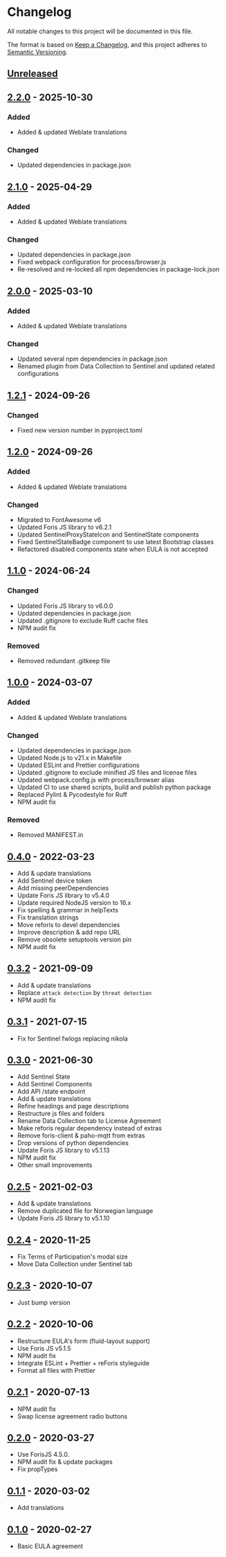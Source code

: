 # Changelog

All notable changes to this project will be documented in this file.

The format is based on [Keep a Changelog](https://keepachangelog.com/en/1.0.0/),
and this project adheres to
[Semantic Versioning](https://semver.org/spec/v2.0.0.html).

## [Unreleased]

## [2.2.0] - 2025-10-30

### Added

- Added & updated Weblate translations

### Changed

- Updated dependencies in package.json

## [2.1.0] - 2025-04-29

### Added

- Added & updated Weblate translations

### Changed

- Updated dependencies in package.json
- Fixed webpack configuration for process/browser.js
- Re-resolved and re-locked all npm dependencies in package-lock.json

## [2.0.0] - 2025-03-10

### Added

- Added & updated Weblate translations

### Changed

- Updated several npm dependencies in package.json
- Renamed plugin from Data Collection to Sentinel and updated related configurations

## [1.2.1] - 2024-09-26

### Changed

- Fixed new version number in pyproject.toml

## [1.2.0] - 2024-09-26

### Added

- Added & updated Weblate translations

### Changed

- Migrated to FontAwesome v6
- Updated Foris JS library to v6.2.1
- Updated SentinelProxyStateIcon and SentinelState components
- Fixed SentinelStateBadge component to use latest Bootstrap classes
- Refactored disabled components state when EULA is not accepted

## [1.1.0] - 2024-06-24

### Changed

- Updated Foris JS library to v6.0.0
- Updated dependencies in package.json
- Updated .gitignore to exclude Ruff cache files
- NPM audit fix

### Removed

- Removed redundant .gitkeep file

## [1.0.0] - 2024-03-07

### Added

- Added & updated Weblate translations

### Changed

- Updated dependencies in package.json
- Updated Node.js to v21.x in Makefile
- Updated ESLint and Prettier configurations
- Updated .gitignore to exclude minified JS files and license files
- Updated webpack.config.js with process/browser alias
- Updated CI to use shared scripts, build and publish python package
- Replaced Pylint & Pycodestyle for Ruff
- NPM audit fix

### Removed

- Removed MANIFEST.in

## [0.4.0] - 2022-03-23

- Add & update translations
- Add Sentinel device token
- Add missing peerDependencies
- Update Foris JS library to v5.4.0
- Update required NodeJS version to 16.x
- Fix spelling & grammar in helpTexts
- Fix translation strings
- Move reforis to devel dependencies
- Improve description & add repo URL
- Remove obsolete setuptools version pin
- NPM audit fix

## [0.3.2] - 2021-09-09

- Add & update translations
- Replace `attack detection` by `threat detection`
- NPM audit fix

## [0.3.1] - 2021-07-15

- Fix for Sentinel fwlogs replacing nikola

## [0.3.0] - 2021-06-30

- Add Sentinel State
- Add Sentinel Components
- Add API /state endpoint
- Add & update translations
- Refine headings and page descriptions
- Restructure js files and folders
- Rename Data Collection tab to License Agreement
- Make reforis regular dependency instead of extras
- Remove foris-client & paho-mqtt from extras
- Drop versions of python dependencies
- Update Foris JS library to v5.1.13
- NPM audit fix
- Other small improvements

## [0.2.5] - 2021-02-03

- Add & update translations
- Remove duplicated file for Norwegian language
- Update Foris JS library to v5.1.10

## [0.2.4] - 2020-11-25

- Fix Terms of Participation's modal size
- Move Data Collection under Sentinel tab

## [0.2.3] - 2020-10-07

- Just bump version

## [0.2.2] - 2020-10-06

- Restructure EULA's form (fluid-layout support)
- Use Foris JS v5.1.5
- NPM audit fix
- Integrate ESLint + Prettier + reForis styleguide
- Format all files with Prettier

## [0.2.1] - 2020-07-13

- NPM audit fix
- Swap license agreement radio buttons

## [0.2.0] - 2020-03-27

- Use ForisJS 4.5.0.
- NPM audit fix & update packages
- Fix propTypes

## [0.1.1] - 2020-03-02

- Add translations

## [0.1.0] - 2020-02-27

- Basic EULA agreement

[unreleased]: https://gitlab.nic.cz/turris/reforis/reforis-sentinel/-/compare/v2.2.0...master
[2.2.0]: https://gitlab.nic.cz/turris/reforis/reforis-sentinel/-/compare/v2.1.0...v2.2.0
[2.1.0]: https://gitlab.nic.cz/turris/reforis/reforis-sentinel/-/compare/v2.0.0...v2.1.0
[2.0.0]: https://gitlab.nic.cz/turris/reforis/reforis-sentinel/-/compare/v1.2.1...v2.0.0
[1.2.1]: https://gitlab.nic.cz/turris/reforis/reforis-sentinel/-/compare/v1.2.0...v1.2.1
[1.2.0]: https://gitlab.nic.cz/turris/reforis/reforis-sentinel/-/compare/v1.1.0...v1.2.0
[1.1.0]: https://gitlab.nic.cz/turris/reforis/reforis-sentinel/-/compare/v1.0.0...v1.1.0
[1.0.0]: https://gitlab.nic.cz/turris/reforis/reforis-sentinel/-/compare/v0.4.0...v1.0.0
[0.4.0]: https://gitlab.nic.cz/turris/reforis/reforis-sentinel/-/compare/v0.3.2...v0.4.0
[0.3.2]: https://gitlab.nic.cz/turris/reforis/reforis-sentinel/-/compare/v0.3.1...v0.3.2
[0.3.1]: https://gitlab.nic.cz/turris/reforis/reforis-sentinel/-/compare/v0.3.0...v0.3.1
[0.3.0]: https://gitlab.nic.cz/turris/reforis/reforis-sentinel/-/compare/v0.2.5...v0.3.0
[0.2.5]: https://gitlab.nic.cz/turris/reforis/reforis-sentinel/-/compare/v0.2.4...v0.2.5
[0.2.4]: https://gitlab.nic.cz/turris/reforis/reforis-sentinel/-/compare/v0.2.3...v0.2.4
[0.2.3]: https://gitlab.nic.cz/turris/reforis/reforis-sentinel/-/compare/v0.2.2...v0.2.3
[0.2.2]: https://gitlab.nic.cz/turris/reforis/reforis-sentinel/-/compare/v0.2.1...v0.2.2
[0.2.1]: https://gitlab.nic.cz/turris/reforis/reforis-sentinel/-/compare/v0.2.0...v0.2.1
[0.2.0]: https://gitlab.nic.cz/turris/reforis/reforis-sentinel/-/compare/v0.1.1...v0.2.0
[0.1.1]: https://gitlab.nic.cz/turris/reforis/reforis-sentinel/-/compare/v0.1.0...v0.1.1
[0.1.0]: https://gitlab.nic.cz/turris/reforis/reforis-sentinel/-/tags/v0.1.0
